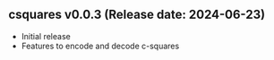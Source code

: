 csquares v0.0.3 (Release date: 2024-06-23)
-------------

  * Initial release
  * Features to encode and decode c-squares